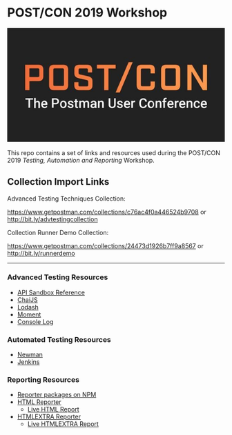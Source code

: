 # POST/CON 2019 Workshop

![POST/CON2019](./Postcon2019.jpeg)

This repo contains a set of links and resources used during the POST/CON 2019 _Testing, Automation and Reporting_ Workshop.

## Collection Import Links

Advanced Testing Techniques Collection:

https://www.getpostman.com/collections/c76ac4f0a446524b9708 or http://bit.ly/advtestingcollection

Collection Runner Demo Collection:

https://www.getpostman.com/collections/24473d1926b7ff9a8567 or http://bit.ly/runnerdemo

---

### Advanced Testing Resources

- [API Sandbox Reference](https://learning.getpostman.com/docs/postman/scripts/postman_sandbox_api_reference/)
- [ChaiJS](https://www.chaijs.com/api/bdd/)
- [Lodash](https://lodash.com/docs/)
- [Moment](https://momentjs.com/docs/)
- [Console Log](https://developer.mozilla.org/en-US/docs/Web/API/Console/log)

### Automated Testing Resources

- [Newman](https://github.com/postmanlabs/newman)
- [Jenkins](https://jenkins.io/)

### Reporting Resources

- [Reporter packages on NPM](https://www.npmjs.com/search?q=newman-reporter)
- [HTML Reporter](https://www.npmjs.com/package/newman-reporter-html)
  - [Live HTML Report](http://bit.ly/newmanhtml)
- [HTMLEXTRA Reporter](https://www.npmjs.com/package/newman-reporter-htmlextra)
  - [Live HTMLEXTRA Report](http://bit.ly/newmanhtmlextra)
